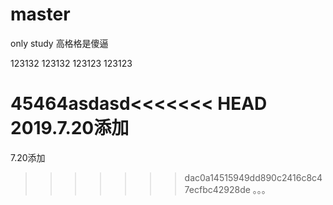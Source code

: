 # master
only study
高格格是傻逼

123132
123132
123123
123123

45464asdasd<<<<<<< HEAD
2019.7.20添加
=======
7.20添加

>>>>>>> dac0a14515949dd890c2416c8c47ecfbc42928de
。。。